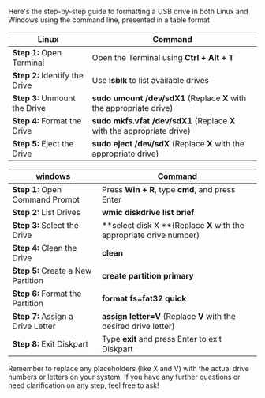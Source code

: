 Here's the step-by-step guide to formatting a USB drive in both Linux and Windows using the command line, presented in a table format

| Linux                          | Command                                                         |
| ------------------------------ | --------------------------------------------------------------- |
| **Step 1:** Open Terminal          | Open the Terminal using **Ctrl + Alt + T**                          |
| **Step 2:** Identify the Drive     | Use **lsblk** to list available drives                              |
| **Step 3:** Unmount the Drive      | **sudo umount /dev/sdX1** (Replace **X** with the appropriate drive)    |
| **Step 4:** Format the Drive       | **sudo mkfs.vfat /dev/sdX1** (Replace **X** with the appropriate drive) |
| **Step 5:** Eject the Drive        | **sudo eject /dev/sdX** (Replace **X** with the appropriate drive)      |

| windows                          | Command                                                         |
| ------------------------------ | --------------------------------------------------------------- |
| **Step 1:** Open Command Prompt    | Press **Win + R**, type **cmd**, and press Enter                        |
| **Step 2:** List Drives            | **wmic diskdrive list brief**                                       |
| **Step 3:** Select the Drive       | **select disk X **(Replace **X** with the appropriate drive number)     |
| **Step 4:** Clean the Drive        | **clean**                                                           |
| **Step 5:** Create a New Partition | **create partition primary**                                        |
| **Step 6:** Format the Partition   | **format fs=fat32 quick**                                           |
| **Step 7:** Assign a Drive Letter  | **assign letter=V** (Replace **V** with the desired drive letter)       |
| **Step 8:** Exit Diskpart          | Type **exit** and press Enter to exit Diskpart                      |



Remember to replace any placeholders (like X and V) with the actual drive numbers or letters on your system. If you have any further questions or need clarification on any step, feel free to ask!
